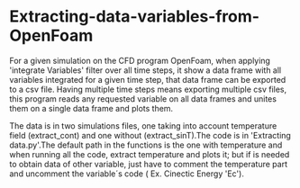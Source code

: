 # Extracting-data-variables-from-OpenFoam
For a given simulation on the CFD program OpenFoam, when applying 'integrate Variables' filter over all time steps, it show a data frame with all variables integrated for a given time step, that data frame can be exported to a csv file. Having multiple time steps means exporting multiple csv files, this program reads any requested variable on all data frames and unites them on a single data frame and plots them.  

The data is in two simulations files, one taking into account temperature field (extract_cont) and one without (extract_sinT).The code is in 'Extracting data.py'.The default path in the functions is the one with temperature and when running all the code, extract temperature and plots it; but if is needed to obtain data of other variable, just have to comment the temperature part and uncomment the variable´s code ( Ex. Cinectic Energy 'Ec').
